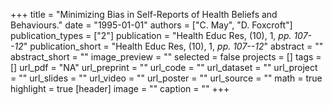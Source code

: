 +++
title = "Minimizing Bias in Self-Reports of Health Beliefs and Behaviours."
date = "1995-01-01"
authors = ["C. May", "D. Foxcroft"]
publication_types = ["2"]
publication = "Health Educ Res, (10), 1, _pp. 107--12_"
publication_short = "Health Educ Res, (10), 1, _pp. 107--12_"
abstract = ""
abstract_short = ""
image_preview = ""
selected = false
projects = []
tags = []
url_pdf = "NA"
url_preprint = ""
url_code = ""
url_dataset = ""
url_project = ""
url_slides = ""
url_video = ""
url_poster = ""
url_source = ""
math = true
highlight = true
[header]
image = ""
caption = ""
+++
